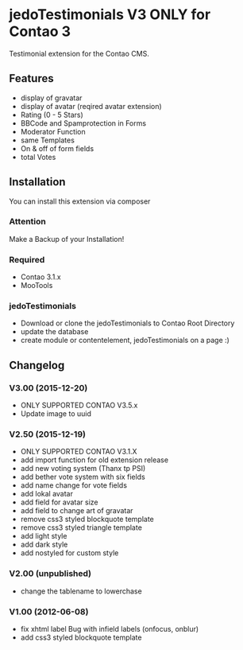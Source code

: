 jedoTestimonials V3 ONLY for Contao 3
=============

Testimonial extension for the Contao CMS.

Features
--------
* display of gravatar
* display of avatar (reqired avatar extension)
* Rating (0 - 5 Stars)
* BBCode and Spamprotection in Forms
* Moderator Function
* same Templates
* On & off of form fields
* total Votes

Installation
------------
You can install this extension via composer


### Attention
Make a Backup of your Installation! 

### Required
* Contao 3.1.x
* MooTools

### jedoTestimonials
* Download or clone the jedoTestimonials to Contao Root Directory
* update the database
* create module or contentelement, jedoTestimonials on a page :)

Changelog
---------
### V3.00 (2015-12-20)
* ONLY SUPPORTED CONTAO V3.5.x
* Update image to uuid

### V2.50 (2015-12-19)
* ONLY SUPPORTED CONTAO V3.1.X
* add import function for old extension release
* add new voting system (Thanx tp PSI)
* add bether vote system with six fields
* add name change for vote fields
* add lokal avatar
* add field for avatar size
* add field to change art of gravatar
* remove css3 styled blockquote template
* remove css3 styled triangle template
* add light style
* add dark style
* add nostyled for custom style

### V2.00 (unpublished)
* change the tablename to lowerchase

### V1.00 (2012-06-08)
* fix xhtml label Bug with infield labels (onfocus, onblur)
* add css3 styled blockquote template

